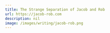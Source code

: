 ```yaml
---
title: The Strange Separation of Jacob and Rob
url: https://jacob-rob.com
description: nil
image: /images/writing/jacob-rob.png
---
```

